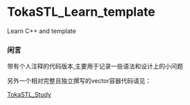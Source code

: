 # TokaSTL_Learn_template
Learn C++ and template

### 闲言
带有个人注释的代码版本,主要用于记录一些语法和设计上的小问题

另外一个相对完整且独立撰写的vector容器代码请见：

[TokaSTL_Study](https://github.com/ErodedElk/TokaSTL_Study)
